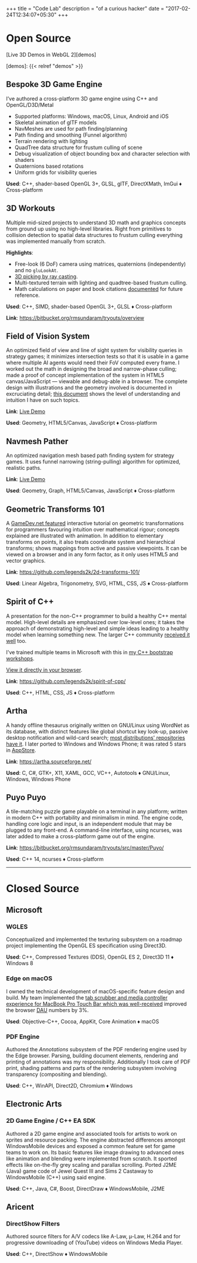 +++
title = "Code Lab"
description = "of a curious hacker"
date = "2017-02-24T12:34:07+05:30"
+++

# Open Source

[Live 3D Demos in WebGL 2][demos]

[demos]: {{< relref "demos" >}}

##  Bespoke 3D Game Engine

I’ve authored a cross-platform 3D game engine using C++ and OpenGL/D3D/Metal

* Supported platforms: Windows, macOS, Linux, Android and iOS
* Skeletal animation of glTF models
* NavMeshes are used for path finding/planning
* Path finding and smoothing (Funnel algorithm)
* Terrain rendering with lighting
* QuadTree data structure for frustum culling of scene
* Debug visualization of object bounding box and character selection with shaders
* Quaternions based rotations
* Uniform grids for visibility queries

**Used**: C++, shader-based OpenGL 3+, GLSL, glTF, DirectXMath, ImGui ♦ Cross-platform

## 3D Workouts

Multiple mid-sized projects to understand 3D math and graphics concepts from ground up using no high-level libraries.  Right from primitives to collision detection to spatial data structures to frustum culling everything was implemented manually from scratch.

**Highlights**:

* Free-look (6 DoF) camera using matrices, quaternions (independently) and no `gluLookAt`.
* [3D picking by ray casting][picking].
* Multi-textured terrain with lighting and quadtree-based frustum culling.
* Math calculations on paper and book citations [documented][board-calculations] for future reference.

**Used**: C++, SIMD, shader-based OpenGL 3+, GLSL ♦ Cross-platform

**Link**: https://bitbucket.org/rmsundaram/tryouts/overview

[board-calculations]: https://bitbucket.org/rmsundaram/tryouts/src/master/CG/Calculations
[picking]: https://legends2k.github.io/3d-picking

## Field of Vision System

  An optimized field of view and line of sight system for visibility queries in strategy games; it minimizes intersection tests so that it is usable in a game where multiple AI agents would need their FoV computed every frame.  I worked out the math in designing the broad and narrow-phase culling; made a proof of concept implementation of the system in HTML5 canvas/JavaScript — viewable and debug-able in a browser.  The complete design with illustrations and the geometry involved is documented in excruciating detail; [this document][2d-fov-doc] shows the level of understanding and intuition I have on such topics.

**Link**: [Live Demo](https://legends2k.github.io/2d-fov)

**Used**: Geometry, HTML5/Canvas, JavaScript ♦ Cross-platform

[2d-fov-doc]: https://legends2k.github.io/2d-fov/design.html

## Navmesh Pather

  An optimized navigation mesh based path finding system for strategy games.  It uses funnel narrowing (string-pulling) algorithm for optimized, realistic paths.

**Link**: [Live Demo](https://bbcdn.githack.com/rmsundaram/tryouts/raw/dev/CG/WebGL/NavmeshPather/midpoint/level.html)

**Used**: Geometry, Graph, HTML5/Canvas, JavaScript ♦ Cross-platform

## Geometric Transforms 101

  A [GameDev.net featured](http://www.gamedev.net/page/resources/_/technical/math-and-physics/2d-transforms-101-r4212) interactive tutorial on geometric transformations for programmers favouring intuition over mathematical rigour; concepts explained are illustrated with animation.  In addition to elementary transforms on points, it also treats coordinate system and hierarchical transforms; shows mappings from active and passive viewpoints.  It can be viewed on a browser and in any form factor, as it only uses HTML5 and vector graphics.

**Link**: https://github.com/legends2k/2d-transforms-101/

**Used**: Linear Algebra, Trigonometry, SVG, HTML, CSS, JS ♦ Cross-platform

## Spirit of C++

A presentation for the non-C++ programmer to build a healthy C++ mental model. High-level details are emphasized over low-level ones; it takes the approach of demonstrating high-level and simple ideas leading to a healthy model when learning something new.  The larger C++ community [received it well][spirit-reddit] too.

I've trained multiple teams in Microsoft with this in [my C++ bootstrap workshops][inker].

[View it directly in your browser][spirit-of-cpp].

**Link**: https://github.com/legends2k/spirit-of-cpp/

**Used**: C++, HTML, CSS, JS ♦ Cross-platform

[spirit-of-cpp]: https://legends2k.github.io/spirit-of-cpp
[spirit-reddit]: https://www.reddit.com/r/cpp/comments/da4xrd/spirit_of_c/
[inker]: https://github.com/sundaramramaswamy/inker

## Artha

  A handy offline thesaurus originally written on GNU/Linux using WordNet as its database, with distinct features like global shortcut key look-up, passive desktop notification and wild-card search; [most distributions' repositories have it][artha-pkg].  I later ported to Windows and Windows Phone; it was rated 5 stars in [AppStore](https://www.microsoft.com/en-US/store/Apps/Artha-The-Open-Thesaurus/9NBLGGH0DBNB).

**Link**: https://artha.sourceforge.net/

**Used**: C, C#, GTK+, X11, XAML, GCC, VC++, Autotools ♦ GNU/Linux, Windows, Windows Phone

[artha-pkg]: https://pkgs.org/search/?q=artha

## Puyo Puyo

  A tile-matching puzzle game playable on a terminal in any platform; written in modern C++ with portability and minimalism in mind.  The engine code, handling core logic and input, is an independent module that may be plugged to any front-end.  A command-line interface, using ncurses, was later added to make a cross-platform game out of the engine.

**Link**: https://bitbucket.org/rmsundaram/tryouts/src/master/Puyo/

**Used**: C++ 14, ncurses ♦ Cross-platform

--------------------

# Closed Source

## Microsoft

### WGLES

Conceptualized and implemented the texturing subsystem on a roadmap project implementing the OpenGL ES specification using Direct3D.

**Used**: C++, Compressed Textures (DDS), OpenGL ES 2, Direct3D 11 ♦ Windows 8

### Edge on macOS

I owned the technical development of macOS-specific feature design and build.  My team implemented the [tab scrubber and media controller experience for MacBook Pro Touch Bar which was well-received][touchbar-blog] improved the browser [DAU][] numbers by 3%.

**Used**: Objective-C++, Cocoa, AppKit, Core Animation ♦ macOS

[touchbar-blog]: https://techcommunity.microsoft.com/t5/articles/try-the-revamped-touch-bar-experience-on-microsoft-edge-on-mac/m-p/1061372
[dau]: https://en.wikipedia.org/wiki/Active_users

### PDF Engine

Authored the _Annotations_ subsystem of the PDF rendering engine used by the Edge browser.  Parsing, building document elements, rendering and printing of annotations was my responsibility.  Additionally I took care of PDF print, shading patterns and parts of the rendering subsystem involving transparency (compositing and blending).

**Used**: C++, WinAPI, Direct2D, Chromium ♦ Windows

## Electronic Arts

### 2D Game Engine / C++ EA SDK

Authored a 2D game engine and associated tools for artists to work on sprites and resource packing.  The engine abstracted differences amongst WindowsMobile devices and exposed a common feature set for game teams to work on.  Its basic features like image drawing to advanced ones like animation and blending were implemented from scratch.  It sported effects like on-the-fly grey scaling and parallax scrolling.  Ported J2ME (Java) game code of Jewel Quest III and Sims 2 Castaway to WindowsMobile (C++) using said engine.

**Used**: C++, Java, C#, Boost, DirectDraw ♦ WindowsMobile, J2ME

## Aricent

### DirectShow Filters

Authored source filters for A/V codecs like A-Law, μ-Law, H.264 and for progressive downloading of (YouTube) videos on Windows Media Player.

**Used**: C++, DirectShow ♦ WindowsMobile

